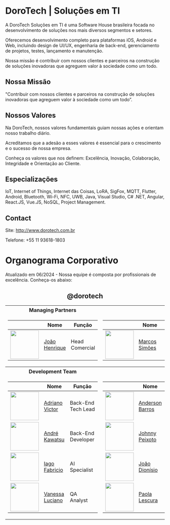 # DoroTech | Soluções em TI

A DoroTech Soluções em TI é uma Software House brasileira focada no desenvolvimento de soluções nos mais diversos segmentos e setores.

Oferecemos desenvolvimento completo para plataformas iOS, Android e Web, incluindo design de UI/UX, engenharia de back-end, gerenciamento de projetos, testes, lançamento e manutenção.

Nossa missão é contribuir com nossos clientes e parceiros na construção de soluções inovadoras que agreguem valor à sociedade como um todo.

## Nossa Missão

"Contribuir com nossos clientes e parceiros na construção de soluções inovadoras que agreguem valor à sociedade como um todo”.

## Nossos Valores

Na DoroTech, nossos valores fundamentais guiam nossas ações e orientam nosso trabalho diário. 

Acreditamos que a adesão a esses valores é essencial para o crescimento e o sucesso de nossa empresa.

Conheça os valores que nos definem: Excelência, Inovação, Colaboração, Integridade e Orientação ao Cliente.

## Especializações

IoT, Internet of Things, Internet das Coisas, LoRA, SigFox, MQTT, Flutter, Android, Bluetooth, Wi-Fi, NFC, UWB, Java, Visual Studio, C# .NET, Angular, React.JS, Vue.JS, NoSQL, Project Management.

## Contact

Site: http://www.dorotech.com.br

Telefone: +55 11 93618-1803

# Organograma Corporativo

Atualizado em 06/2024 - Nossa equipe é composta por profissionais de excelência. Conheça-os abaixo:

<div align="center">
	
## @dorotech

<table>
<tr>
	<th>
		Managing Partners
	</th>
	<th></th>	
</tr>
  
<td>

| | Nome | Função |
| -------------- | ------------- | ------------- |
| <img src="https://avatars.githubusercontent.com/u/83249287?v=4" width="90"> | [João Henrique](https://github.com/Engjhony) |  Head Comercial |
</td>

<td>

| | Nome | Função |
| -------------- | ------------- | ------------- |
| <img src="https://avatars.githubusercontent.com/u/26862420?v=4" width="90"> | [Marcos Simões](https://github.com/marcospsimoes) |  Head de Delivery |

</td>

<tr>
	<th>
		Development Team		
	</th>
	<th></th>	
</tr>
  
<td>

| | Nome | Função |
| -------------- | ------------- | ------------- |
| <img src="https://avatars.githubusercontent.com/u/7493149?v=4" width="90"> | [Adriano Victor](https://github.com/adrianovictor) |  Back-End Tech Lead |
| <img src="https://media.licdn.com/dms/image/C4D03AQEzFfqF1AmCSw/profile-displayphoto-shrink_800_800/0/1610230993863?e=2147483647&v=beta&t=A_ePkftirzufnh1PGyjA0IXcPIIViyXvXzWP5T_FHNM" width="90"> | [André Kawatsu](https://github.com/andredorotech) |  Back-End Developer |
| <img src="https://encrypted-tbn0.gstatic.com/images?q=tbn:ANd9GcQMKrxYVBR3UihBPzJ3_XPmko3y3d4xzziVG4dMr33jV3C2dGkR3M3VSV89hTZwQCyQukI&usqp=CAU" width="90"> | [Iago Fabricio](https://github.com/iagofabricio) |  AI Specialist |
| <img src="https://avatars.githubusercontent.com/u/87663503?v=4" width="90"> | [Vanessa Luciano](https://github.com/vanessaluciaano) |  QA Analyst |

</td>

<td>

| | Nome | Função |
| -------------- | ------------- | ------------- |
| <img src="https://avatars.githubusercontent.com/u/12089780?v=4" width="90"> | [Anderson Barros](https://github.com/anderson-tec12) |  Front-End Tech Lead |
| <img src="https://avatars.githubusercontent.com/u/52277432?v=4" width="90"> | [Johnny Peixoto](https://github.com/johnnypeixoto) |  Front-End Developer |
| <img src="https://avatars.githubusercontent.com/u/46010192?v=4" width="90"> | [João Dionísio](https://github.com/JBDionisio) |  Mobile App Specialist |
| <img src="https://media.licdn.com/dms/image/C4D03AQGGtXFdNAjGbw/profile-displayphoto-shrink_800_800/0/1644532593157?e=1722470400&v=beta&t=2wi1KPY-yOD5sa_2I3PK2qLMaqgiAH9dmHRqnO6J17U" width="90"> | [Paola Lescura](https://github.com/paolalescura) |  Designer UI/UX |

</td>

</table>
</div>

